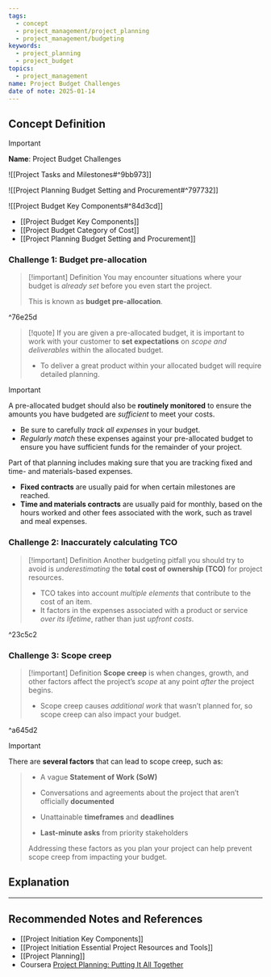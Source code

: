 ```yaml
---
tags:
  - concept
  - project_management/project_planning
  - project_management/budgeting
keywords:
  - project_planning
  - project_budget
topics:
  - project_management
name: Project Budget Challenges
date of note: 2025-01-14
---
```


## Concept Definition

>[!important]
>**Name**: Project Budget Challenges

![[Project Tasks and Milestones#^9bb973]]

![[Project Planning Budget Setting and Procurement#^797732]]

![[Project Budget Key Components#^84d3cd]]

- [[Project Budget Key Components]]
- [[Project Budget Category of Cost]]
- [[Project Planning Budget Setting and Procurement]]

### Challenge 1: Budget pre-allocation

>[!important] Definition
>You may encounter situations where your budget is *already set* before you even start the project. 
>
>This is known as **budget pre-allocation**.

^76e25d

>[!quote]
>If you are given a pre-allocated budget, it is important to work with your customer to **set expectations** on *scope and deliverables* within the allocated budget. 
>- To deliver a great product within your allocated budget will require detailed planning.

>[!important]
>A pre-allocated budget should also be **routinely monitored** to ensure the amounts you have budgeted are *sufficient* to meet your costs. 
>- Be sure to carefully *track all expenses* in your budget. 
>- *Regularly match* these expenses against your pre-allocated budget to ensure you have sufficient funds for the remainder of your project.
>  
>Part of that planning includes making sure that you are tracking fixed and time- and materials-based expenses. 
>- **Fixed contracts** are usually paid for when certain milestones are reached. 
>- **Time and materials contracts** are usually paid for monthly, based on the hours worked and other fees associated with the work, such as travel and meal expenses.  

### Challenge 2: Inaccurately calculating TCO

>[!important] Definition
>Another budgeting pitfall you should try to avoid is *underestimating* the **total cost of ownership (TCO)** for project resources. 
>- TCO takes into account *multiple elements* that contribute to the cost of an item. 
>- It factors in the expenses associated with a product or service *over its lifetime*, rather than just *upfront costs*.

^23c5c2

### Challenge 3: Scope creep

>[!important] Definition
>**Scope creep** is when changes, growth, and other factors affect the project’s *scope* at any point *after* the project begins. 
>- Scope creep causes *additional work* that wasn’t planned for, so scope creep can also impact your budget. 

^a645d2

>[!important]
There are **several factors** that can lead to scope creep, such as: 
> 
> - A vague **Statement of Work (SoW)**
>     
> - Conversations and agreements about the project that aren’t officially **documented**
>     
> - Unattainable **timeframes** and **deadlines**
>     
> - **Last-minute asks** from priority stakeholders
>     
> 
> Addressing these factors as you plan your project can help prevent scope creep from impacting your budget.





## Explanation






-----------
##  Recommended Notes and References



- [[Project Initiation Key Components]]
- [[Project Initiation Essential Project Resources and Tools]]
- [[Project Planning]]
- Coursera [Project Planning: Putting It All Together](https://www.coursera.org/learn/project-planning-google/home/welcome)